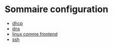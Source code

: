 # Sommaire configuration

- [dhcp](https://doc.cclaudel.fr/configuration/dhcp)
- [dns](https://doc.cclaudel.fr/configuration/dns)
- [linux comme frontend](https://doc.cclaudel.fr/configuration/frontend)
- [ssh](https://doc.cclaudel.fr/configuration/ssh)